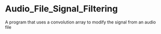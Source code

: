 # Audio_File_Signal_Filtering
A program that uses a convolution array to modify the signal from an audio file
